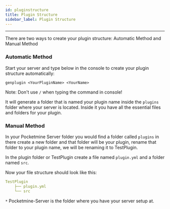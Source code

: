 ```yaml
---
id: pluginstructure
title: Plugin Structure
sidebar_label: Plugin Structure
---
```

___
There are two ways to create your plugin structure: Automatic Method and Manual Method

### Automatic Method
Start your server and type below in the console to create your plugin structure automatically:
```
genplugin <YourPluginName> <YourName>
```
Note: Don't use `/` when typing the command in console!

It will generate a folder that is named your plugin name inside the `plugins` folder where your server is located. Inside it you have all the essential files and folders for your plugin.

### Manual Method
In your Pocketmine Server folder you would find a folder called `plugins` in there create a new folder and that folder will be your plugin, rename that folder to your plugin name, we will be renaming it to TestPlugin.   

In the plugin folder or TestPlugin create a file named `plugin.yml` and a folder named `src`.

Now your file structure should look like this:  
```yml title="/Pocketmine-Server*/plugins/"
TestPlugin 
    ├── plugin.yml 
    └── src
```

`*` Pocketmine-Server is the folder where you have your server setup at.